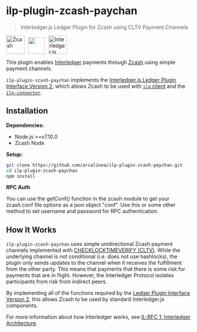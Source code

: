 # ilp-plugin-zcash-paychan
> Interledger.js Ledger Plugin for Zcash using CLTV Payment Channels

<a href="https://z.cash"><img src="./images/zcash.png" alt="Zcash" height="50px" /></a><img height="45" hspace="5" /><img src="./images/plus.png" height="45" /><img height="45" hspace="5" /><a href="https://interledger.org"><img src="./images/interledgerjs.png" alt="Interledger.js" height="50px" /></a>


This plugin enables [Interledger](https://interledger.org) payments through [Zcash](https://z.cash) using simple payment channels.

`ilp-plugin-zcash-paychan` implements the [Interledger.js Ledger Plugin Interface Version 2](https://github.com/interledger/rfcs/blob/master/0024-ledger-plugin-interface-2/0024-ledger-plugin-interface-2.md), which allows Zcash to be used with [`ilp` client](https://github.com/interledgerjs/ilp) and the [`ilp-connector`](https://github.com/interledgerjs/ilp-connector).

## Installation

**Dependencies:**

- Node.js >=v7.10.0
- Zcash Node

**Setup:**

```sh
git clone https://github.com/arcalinea/ilp-plugin-zcash-paychan.git
cd ilp-plugin-zcash-paychan
npm install
```

**RPC Auth**

You can use the getConf() function in the zcash module to get your zcash.conf file options as a json object "conf". Use this or some other method to set username and password for RPC authentication. 

## How It Works

`ilp-plugin-zcash-paychan` uses simple unidirectional Zcash payment channels implemented with [CHECKLOCKTIMEVERIFY (CLTV)](https://github.com/bitcoin/bips/blob/master/bip-0065.mediawiki). While the underlying channel is not conditional (i.e. does not use hashlocks), the plugin only sends updates to the channel when it receives the fulfillment from the other party. This means that payments that there is some risk for payments that are in flight. However, the Interledger Protocol isolates participants from risk from indirect peers.

By implementing all of the functions required by the [Ledger Plugin Interface Version 2](https://github.com/interledger/rfcs/blob/master/0024-ledger-plugin-interface-2/0024-ledger-plugin-interface-2.md), this allows Zcash to be used by standard Interledger.js components.

For more information about how Interledger works, see [IL-RFC 1: Interledger Architecture](https://github.com/interledger/rfcs/blob/master/0001-interledger-architecture/0001-interledger-architecture.md).
